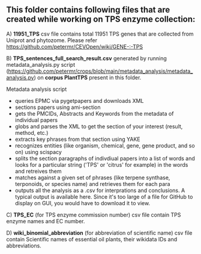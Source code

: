 ## This folder contains following files that are created while working on TPS enzyme collection:

A) **11951_TPS** csv file contains total 11951 TPS genes that are collected from Uniprot and phytozome. Please refer https://github.com/petermr/CEVOpen/wiki/GENE-:-TPS 

B) **TPS_sentences_full_search_result.csv** generated by running metadata_analysis.py script (https://github.com/petermr/crops/blob/main/metadata_analysis/metadata_analysis.py)   on **corpus PlantTPS** present in this folder. 

Metadata analysis script 
- queries EPMC via pygetpapers and downloads XML
- sections papers using ami-section
- gets the PMCIDs, Abstracts and Keywords from the metadata of individual papers
- globs and parses the XML to get the section of your interest (result, method, etc.)
- extracts key phrases from that section using YAKE
- recognizes entities (like organism, chemical, gene, gene product, and so on) using scispacy
- splits the section paragraphs of indivdiual papers into a list of words and looks for a particular string ('TPS' or 'citrus' for example) in the words and retreives them
- matches against a given set of phrases (like terpene synthase, terponoids, or species name) and retrieves them for each para
- outputs all the analysis as a .csv for interprations and conclusions. A typical output is available here. Since it's too large of a file for GitHub to display on GUI, you would   have to download it to view.

C) **TPS_EC** (for TPS enzyme commission number) csv file contain TPS enzyme names and EC number.

D) **wiki_binomial_abbreviation** (for abbreviation of scientific name) csv file contain Scientific names of essential oil plants, their wikidata IDs and abbreviations.
